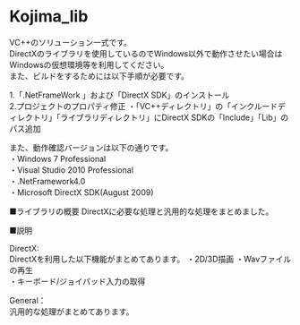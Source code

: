 # Kojima_lib
VC++のソリューション一式です。  
DirectXのライブラリを使用しているのでWindows以外で動作させたい場合はWindowsの仮想環境等を利用してください。  
また、ビルドをするためには以下手順が必要です。

1.「.NetFrameWork 」および「DirectX SDK」のインストール  
2.プロジェクトのプロパティ修正
・「VC++ディレクトリ」の「インクルードディレクトリ」「ライブラリディレクトリ」にDirectX SDKの「Include」「Lib」のパス追加

また、動作確認バージョンは以下の通りです。  
・Windows 7 Professional  
・Visual Studio 2010 Professional  
・.NetFramework4.0  
・Microsoft DirectX SDK(August 2009)  

■ライブラリの概要
DirectXに必要な処理と汎用的な処理をまとめました。

■説明

DirectX:  
DirectXを利用した以下機能がまとめてあります。
・2D/3D描画
・Wavファイルの再生  
・キーボード/ジョイパッド入力の取得  

General：  
汎用的な処理がまとめてあります。
